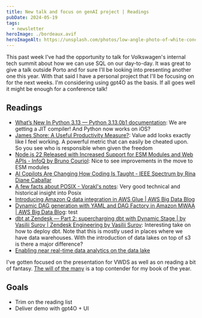 ```yaml
---
title: New talk and focus on genAI project | Readings
pubDate: 2024-05-19
tags:
  - newsletter
heroImage: ./bordeaux.avif
heroImageAlt: https://unsplash.com/photos/low-angle-photo-of-white-concrete-building-ulhxvMjzI_4
---
```


This past week I've had the opportunity to talk for Volkswagen's internal tech summit about how we can use SQL on our day-to-day. It was great to give a talk outside Porto and for sure I'll be looking into presenting another one this year. With that said I have a personal project that I'll be focusing on for the next weeks. I'm considering using gpt4O as the basis. If all goes well it might be enough for a conference talk!

## Readings

- [What’s New In Python 3.13 — Python 3.13.0b1 documentation](https://docs.python.org/3.13/whatsnew/3.13.html): We are getting a JIT compiler! And Python now works on iOS?
- [James Shore: A Useful Productivity Measure?](https://www.jamesshore.com/v2/blog/2024/a-useful-productivity-measure): Value add looks exactly like I feel working. A powerful metric that can easily be cheated upon. So you see who is responsible when given the freedom
- [Node.js 22 Released with Increased Support for ESM Modules and Web APIs - InfoQ by Bruno Couriol](https://www.infoq.com/news/2024/05/node-22-released/): Nice to see improvements in the move to ESM modules
- [AI Copilots Are Changing How Coding Is Taught - IEEE Spectrum by Rina Diane Caballar](https://spectrum.ieee.org/ai-coding)
- [A few facts about POSIX - Vorakl's notes](https://vorakl.com/articles/posix/): Very good technical and historical insight into Posix
- [Introducing Amazon Q data integration in AWS Glue | AWS Big Data Blog](https://aws.amazon.com/blogs/big-data/introducing-amazon-q-data-integration-in-aws-glue/)
- [Dynamic DAG generation with YAML and DAG Factory in Amazon MWAA | AWS Big Data Blog](https://aws.amazon.com/blogs/big-data/dynamic-dag-generation-with-yaml-and-dag-factory-in-amazon-mwaa/): test
- [dbt at Zendesk — Part 2: supercharging dbt with Dynamic Stage | by Vasilii Surov | Zendesk Engineering by Vasilii Surov](https://zendesk.engineering/dbt-at-zendesk-part-2-supercharging-dbt-with-dynamic-stage-4703a49d1c30): Interesting take on how to deploy dbt. Note that this is mostly used in places where we have data warehouses. With the introduction of data lakes on top of s3 is there a major difference?
- [Enabling near real-time data analytics on the data lake](https://engineering.grab.com/enabling-near-realtime-data-analytics?ref=blef.fr)

I've gotten focused on the presentation for VWDS as well as on reading a bit of fantasy. [The will of the many](https://www.goodreads.com/book/show/58416952-the-will-of-the-many) is a top contender for my book of the year.

## Goals

- Trim on the reading list
- Deliver demo with gpt4O + UI